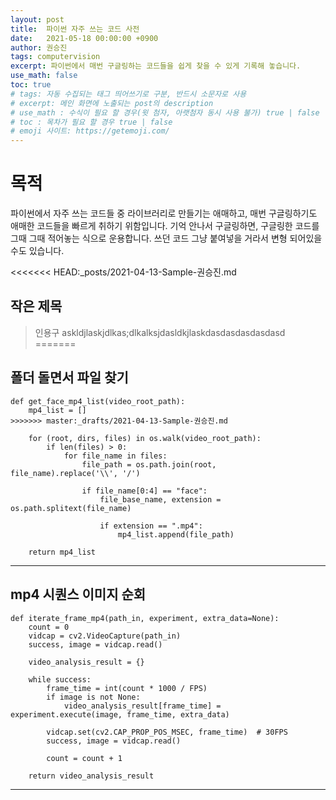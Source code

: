 ```yaml
---
layout: post
title:  파이썬 자주 쓰는 코드 사전
date:   2021-05-18 00:00:00 +0900
author: 권승진
tags: computervision
excerpt: 파이썬에서 매번 구글링하는 코드들을 쉽게 찾을 수 있게 기록해 놓습니다. 
use_math: false
toc: true
# tags: 자동 수집되는 태그 띄어쓰기로 구분, 반드시 소문자로 사용
# excerpt: 메인 화면에 노출되는 post의 description
# use_math : 수식이 필요 할 경우(윗 첨자, 아랫첨자 동시 사용 불가) true | false
# toc : 목차가 필요 할 경우 true | false
# emoji 사이트: https://getemoji.com/
---
```


# 목적
파이썬에서 자주 쓰는 코드들 중 라이브러리로 만들기는 애매하고, 매번 구글링하기도 애매한 코드들을 빠르게 취하기 위함입니다. 기억 안나서 구글링하면, 구글링한 코드를 그때 그때 적어놓는 식으로 운용합니다. 쓰던 코드 그냥 붙여넣을 거라서 변형 되어있을 수도 있습니다.
<br/>

<<<<<<< HEAD:_posts/2021-04-13-Sample-권승진.md
## 작은 제목
> 인용구 askldjlaskjdlkas;dlkalksjdasldkjlaskdasdasdasdasdasd
=======
## 폴더 돌면서 파일 찾기
```
def get_face_mp4_list(video_root_path):
    mp4_list = []
>>>>>>> master:_drafts/2021-04-13-Sample-권승진.md

    for (root, dirs, files) in os.walk(video_root_path):
        if len(files) > 0:
            for file_name in files:
                file_path = os.path.join(root, file_name).replace('\\', '/')

                if file_name[0:4] == "face":
                    file_base_name, extension = os.path.splitext(file_name)

                    if extension == ".mp4":
                        mp4_list.append(file_path)

    return mp4_list
```
<hr/>

## mp4 시퀀스 이미지 순회
```
def iterate_frame_mp4(path_in, experiment, extra_data=None):
    count = 0
    vidcap = cv2.VideoCapture(path_in)
    success, image = vidcap.read()
    
    video_analysis_result = {}

    while success:
        frame_time = int(count * 1000 / FPS)
        if image is not None:
            video_analysis_result[frame_time] = experiment.execute(image, frame_time, extra_data)

        vidcap.set(cv2.CAP_PROP_POS_MSEC, frame_time)  # 30FPS
        success, image = vidcap.read()

        count = count + 1

    return video_analysis_result
```
<hr/>

